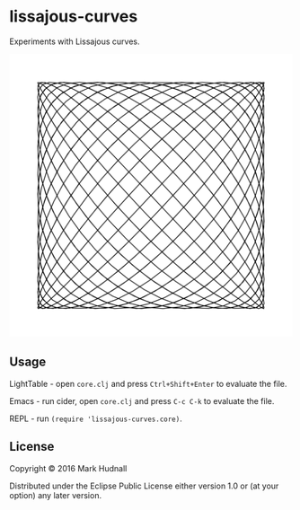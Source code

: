 # lissajous-curves

Experiments with Lissajous curves.

![](generated/lissajous.svg)

## Usage

LightTable - open `core.clj` and press `Ctrl+Shift+Enter` to evaluate the file.

Emacs - run cider, open `core.clj` and press `C-c C-k` to evaluate the file.

REPL - run `(require 'lissajous-curves.core)`.

## License

Copyright © 2016 Mark Hudnall

Distributed under the Eclipse Public License either version 1.0 or (at
your option) any later version.
